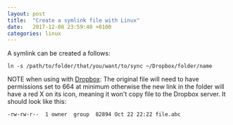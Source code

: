 ```yaml
---
layout: post
title:  "Create a symlink file with Linux"
date:   2017-12-08 23:59:40 +0100
categories: linux
---
```

A symlink can be created a follows:

```
ln -s /path/to/folder/that/you/want/to/sync ~/Dropbox/folder/name
```

NOTE when using with [Dropbox](https://www.dropbox.com/): The original file will need to have permissions set to 664 at minimum otherwise the new link in the folder will have a red X on its icon, meaning it won't copy file to the Dropbox server. It should look like this:

```
-rw-rw-r--  1 owner  group  82894 Oct 22 22:22 file.abc
```
